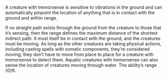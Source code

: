 A creature with tremorsense is sensitive to vibrations in the ground and can automatically pinpoint the location of anything that is in contact with the ground and within range. 

If no straight path exists through the ground from the creature to those that it’s sensing, then the range defines the maximum distance of the shortest indirect path. It must itself be in contact with the ground, and the creatures must be moving. As long as the other creatures are taking physical actions, including casting spells with somatic components, they’re considered moving; they don’t have to move from place to place for a creature with tremorsense to detect them. Aquatic creatures with tremorsense can also sense the location of creatures moving through water. The ability’s range {0}ft.